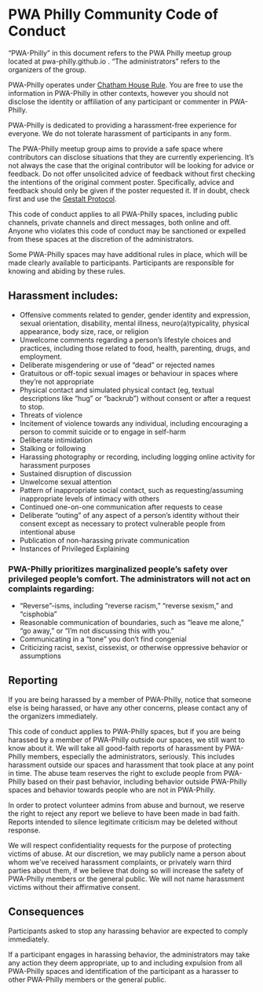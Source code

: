 # PWA Philly Community Code of Conduct

“PWA-Philly” in this document refers to the PWA Philly meetup group located at pwa-philly.github.io . “The administrators” refers to the organizers of the group.

PWA-Philly operates under [Chatham House Rule](https://www.chathamhouse.org/about/chatham-house-rule). You are free to use the information in PWA-Philly in other contexts, however you should not disclose the identity or affiliation of any participant or commenter in PWA-Philly.

PWA-Philly is dedicated to providing a harassment-free experience for everyone. We do not tolerate harassment of participants in any form.

The PWA-Philly meetup group aims to provide a safe space where contributors can disclose situations that they are currently experiencing. It’s not always the case that the original contributor will be looking for advice or feedback. Do not offer unsolicited advice of feedback without first checking the intentions of the original comment poster. Specifically, advice and feedback should only be given if the poster requested it. If in doubt, check first and use the [Gestalt Protocol](http://www.stathakis.com/blog/leadership/bid/320702/What-is-Gestalt-and-Why-You-Need-To-Know-It).

This code of conduct applies to all PWA-Philly spaces, including public channels, private channels and direct messages, both online and off. Anyone who violates this code of conduct may be sanctioned or expelled from these spaces at the discretion of the administrators.

Some PWA-Philly spaces may have additional rules in place, which will be made clearly available to participants. Participants are responsible for knowing and abiding by these rules.

## Harassment includes:

* Offensive comments related to gender, gender identity and expression, sexual orientation, disability, mental illness, neuro(a)typicality, physical appearance, body size, race, or religion
* Unwelcome comments regarding a person’s lifestyle choices and practices, including those related to food, health, parenting, drugs, and employment.
* Deliberate misgendering or use of “dead” or rejected names
* Gratuitous or off-topic sexual images or behaviour in spaces where they’re not appropriate
* Physical contact and simulated physical contact (eg, textual descriptions like “hug” or “backrub”) without consent or after a request to stop.
* Threats of violence
* Incitement of violence towards any individual, including encouraging a person to commit suicide or to engage in self-harm
* Deliberate intimidation
* Stalking or following
* Harassing photography or recording, including logging online activity for harassment purposes
* Sustained disruption of discussion
* Unwelcome sexual attention
* Pattern of inappropriate social contact, such as requesting/assuming inappropriate levels of intimacy with others
* Continued one-on-one communication after requests to cease
* Deliberate “outing” of any aspect of a person’s identity without their consent except as necessary to protect vulnerable people from intentional abuse
* Publication of non-harassing private communication
* Instances of Privileged Explaining

### PWA-Philly prioritizes marginalized people’s safety over privileged people’s comfort. The administrators will not act on complaints regarding:

* “Reverse”-isms, including “reverse racism,” “reverse sexism,” and “cisphobia”
* Reasonable communication of boundaries, such as “leave me alone,” “go away,” or “I’m not discussing this with you.”
* Communicating in a “tone” you don’t find congenial
* Criticizing racist, sexist, cissexist, or otherwise oppressive behavior or assumptions

## Reporting

If you are being harassed by a member of PWA-Philly, notice that someone else is being harassed, or have any other concerns, please contact any of the organizers immediately.

This code of conduct applies to PWA-Philly spaces, but if you are being harassed by a member of PWA-Philly outside our spaces, we still want to know about it. We will take all good-faith reports of harassment by PWA-Philly members, especially the administrators, seriously. This includes harassment outside our spaces and harassment that took place at any point in time. The abuse team reserves the right to exclude people from PWA-Philly based on their past behavior, including behavior outside PWA-Philly spaces and behavior towards people who are not in PWA-Philly.

In order to protect volunteer admins from abuse and burnout, we reserve the right to reject any report we believe to have been made in bad faith. Reports intended to silence legitimate criticism may be deleted without response.

We will respect confidentiality requests for the purpose of protecting victims of abuse. At our discretion, we may publicly name a person about whom we’ve received harassment complaints, or privately warn third parties about them, if we believe that doing so will increase the safety of PWA-Philly members or the general public. We will not name harassment victims without their affirmative consent.

## Consequences
Participants asked to stop any harassing behavior are expected to comply immediately.

If a participant engages in harassing behavior, the administrators may take any action they deem appropriate, up to and including expulsion from all PWA-Philly spaces and identification of the participant as a harasser to other PWA-Philly members or the general public.